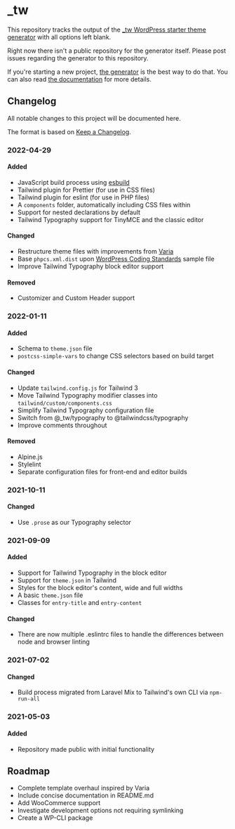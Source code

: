 \_tw
====

This repository tracks the output of the [_tw WordPress starter theme generator](https://underscoretw.com/) with all options left blank.

Right now there isn't a public repository for the generator itself. Please post issues regarding the generator to this repository.

If you're starting a new project, [the generator](https://underscoretw.com/) is the best way to do that. You can also read [the documentation](https://underscoretw.com/docs/) for more details.

## Changelog

All notable changes to this project will be documented here.

The format is based on [Keep a Changelog](https://keepachangelog.com/en/1.0.0/).

### 2022-04-29
#### Added
- JavaScript build process using [esbuild](https://esbuild.github.io/)
- Tailwind plugin for Prettier (for use in CSS files)
- Tailwind plugin for eslint (for use in PHP files)
- A `components` folder, automatically including CSS files within
- Support for nested declarations by default
- Tailwind Typography support for TinyMCE and the classic editor

#### Changed
- Restructure theme files with improvements from [Varia](https://github.com/Automattic/themes/tree/master/varia)
- Base `phpcs.xml.dist` upon [WordPress Coding Standards](https://github.com/WordPress/WordPress-Coding-Standards) sample file
- Improve Tailwind Typography block editor support

#### Removed
- Customizer and Custom Header support

### 2022-01-11
#### Added
- Schema to `theme.json` file
- `postcss-simple-vars` to change CSS selectors based on build target

#### Changed
- Update `tailwind.config.js` for Tailwind 3
- Move Tailwind Typography modifier classes into `tailwind/custom/components.css`
- Simplify Tailwind Typography configuration file
- Switch from @_tw/typography to @tailwindcss/typography
- Improve comments throughout

#### Removed
- Alpine.js
- Stylelint
- Separate configuration files for front-end and editor builds

### 2021-10-11
#### Changed
- Use `.prose` as our Typography selector

### 2021-09-09
#### Added
- Support for Tailwind Typography in the block editor
- Support for `theme.json` in Tailwind
- Styles for the block editor's content, wide and full widths
- A basic `theme.json` file
- Classes for `entry-title` and `entry-content`

#### Changed
- There are now multiple .eslintrc files to handle the differences between node and browser linting

### 2021-07-02
#### Changed
- Build process migrated from Laravel Mix to Tailwind's own CLI via `npm-run-all`

### 2021-05-03
#### Added
- Repository made public with initial functionality

## Roadmap

- Complete template overhaul inspired by Varia
- Include concise documentation in README.md
- Add WooCommerce support
- Investigate development options not requiring symlinking
- Create a WP-CLI package
